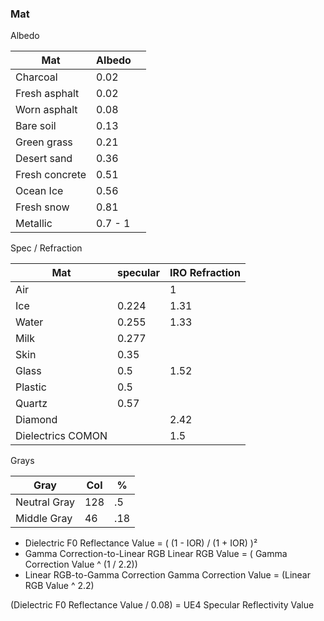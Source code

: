 ### Mat 
Albedo 

Mat | Albedo | |  
-- | -- | -- | 
Charcoal | 0.02  
Fresh asphalt | 0.02   
Worn asphalt | 0.08 
Bare soil | 0.13  
Green grass | 0.21  
Desert sand | 0.36  
Fresh concrete | 0.51  
Ocean Ice | 0.56  
Fresh snow | 0.81  
Metallic  |  0.7 - 1

Spec / Refraction

Mat | specular | IRO  Refraction |  
-- | -- | -- | 
Air | | 1
Ice | 0.224 | 1.31
Water  |  0.255 | 1.33
Milk | 0.277 |
Skin | 0.35 |  
Glass | 0.5 | 1.52
Plastic | 0.5 | 
Quartz | 0.57 |
Diamond | | 2.42
Dielectrics COMON | | 1.5

Grays

Gray | Col | % | 
-- | -- | -- | 
Neutral Gray | 128 | .5
Middle Gray |  46 | .18

- Dielectric F0 Reflectance Value = ( (1 - IOR) / (1 + IOR) )² 
- Gamma Correction-to-Linear RGB Linear RGB Value = ( Gamma Correction Value ^ (1 / 2.2))  
- Linear RGB-to-Gamma Correction Gamma Correction Value = (Linear RGB Value ^ 2.2)  


(Dielectric F0 Reflectance Value / 0.08) = UE4 Specular Reflectivity Value 

